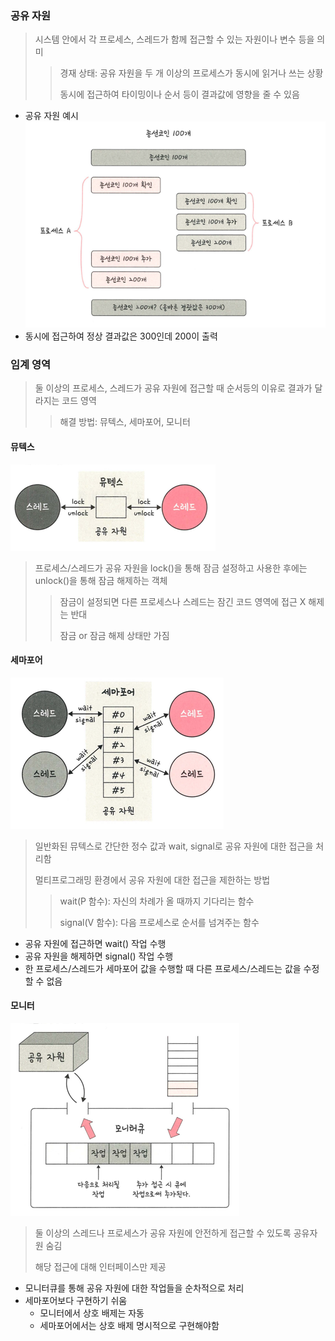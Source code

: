 ### 공유 자원
> 시스템 안에서 각 프로세스, 스레드가 함께 접근할 수 있는 자원이나 변수 등을 의미
> > 경재 상태: 공유 자원을 두 개 이상의 프로세스가 동시에 읽거나 쓰는 상황
> >
> > 동시에 접근하여 타이밍이나 순서 등이 결과값에 영향을 줄 수 있음
- 공유 자원 예시
![img_8.png](img_8.png)
- 동시에 접근하여 정상 결과값은 300인데 200이 출력

### 임계 영역
> 둘 이상의 프로세스, 스레드가 공유 자원에 접근할 때 순서등의 이유로 결과가 달라지는 코드 영역
> > 해결 방법: 뮤텍스, 세마포어, 모니터

#### 뮤텍스
![img_9.png](img_9.png)
> 프로세스/스레드가 공유 자원을 lock()을 통해 잠금 설정하고 사용한 후에는 unlock()을 통해 잠금 해제하는 객체
> > 잠금이 설정되면 다른 프로세스나 스레드는 잠긴 코드 영역에 접근 X 해제는 반대
> >
> > 잠금 or 잠금 해제 상태만 가짐

#### 세마포어
![img_10.png](img_10.png)
> 일반화된 뮤텍스로 간단한 정수 값과 wait, signal로 공유 자원에 대한 접근을 처리함
> 
> 멀티프로그래밍 환경에서 공유 자원에 대한 접근을 제한하는 방법
> > wait(P 함수): 자신의 차례가 올 때까지 기다리는 함수
> >
> > signal(V 함수): 다음 프로세스로 순서를 넘겨주는 함수
- 공유 자원에 접근하면 wait() 작업 수행
- 공유 자원을 해제하면 signal() 작업 수행
- 한 프로세스/스레드가 세마포어 값을 수행할 때 다른 프로세스/스레드는 값을 수정할 수 없음

#### 모니터
![img_11.png](img_11.png)
> 둘 이상의 스레드나 프로세스가 공유 자원에 안전하게 접근할 수 있도록 공유자원 숨김
> 
> 해당 접근에 대해 인터페이스만 제공

- 모니터큐를 통해 공유 자원에 대한 작업들을 순차적으로 처리
- 세마포어보다 구현하기 쉬움
  - 모니터에서 상호 배제는 자동
  - 세마포어에서는 상호 배제 명시적으로 구현해야함
